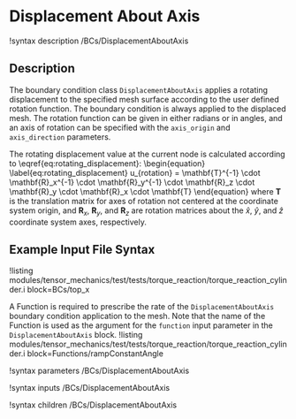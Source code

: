 # Displacement About Axis
!syntax description /BCs/DisplacementAboutAxis

## Description
The boundary condition class `DisplacementAboutAxis` applies a rotating displacement to the specified mesh surface according to the user defined rotation function.
The boundary condition is always applied to the displaced mesh.
The rotation function can be given in either radians or in angles, and an axis of rotation can be specified with the `axis_origin` and `axis_direction` parameters.

The rotating displacement value at the current node is calculated according to \eqref{eq:rotating_displacement}:
\begin{equation}
\label{eq:rotating_displacement}
u_{rotation} = \mathbf{T}^{-1} \cdot \mathbf{R}_x^{-1} \cdot \mathbf{R}_y^{-1} \cdot \mathbf{R}_z \cdot \mathbf{R}_y \cdot \mathbf{R}_x \cdot \mathbf{T}
\end{equation}
where $\mathbf{T}$ is the translation matrix for axes of rotation not centered at the coordinate system origin, and $\mathbf{R}_x$, $\mathbf{R}_y$, and $\mathbf{R}_z$ are rotation matrices about the $\hat{x}$, $\hat{y}$, and $\hat{z}$ coordinate system axes, respectively.

## Example Input File Syntax
!listing modules/tensor_mechanics/test/tests/torque_reaction/torque_reaction_cylinder.i block=BCs/top_x

A Function is required to prescribe the rate of the `DisplacementAboutAxis` boundary condition application to the mesh. Note that the name of the Function is used as the argument for the `function` input parameter in the `DisplacementAboutAxis` block.
!listing modules/tensor_mechanics/test/tests/torque_reaction/torque_reaction_cylinder.i block=Functions/rampConstantAngle

!syntax parameters /BCs/DisplacementAboutAxis

!syntax inputs /BCs/DisplacementAboutAxis

!syntax children /BCs/DisplacementAboutAxis
